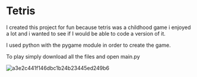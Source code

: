 # Tetris

I created this project for fun because tetris was a childhood game i enjoyed a lot and i wanted to see if I would be able to code a version of it. 

I used python with the pygame module in order to create the game. 

To play simply download all the files and open main.py

![a3e2c441f146dbc1b24b23445ed249b6](https://user-images.githubusercontent.com/10456113/127709584-011f75f7-72d5-454d-b50a-87ad2c14f9ec.png)
